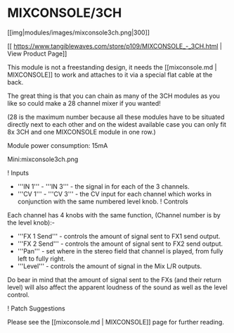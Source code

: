 # MIXCONSOLE/3CH
[[img|modules/images/mixconsole3ch.png|300]]

[[ https://www.tangiblewaves.com/store/p109/MIXCONSOLE_-_3CH.html | View Product Page]]

This module is not a freestanding design, it needs the [[mixconsole.md | MIXCONSOLE]] to work and attaches to it via a special flat cable at the back. 

The great thing is that you can chain as many of the 3CH modules as you like so could make a 28 channel mixer if you wanted! 

(28 is the maximum number because all these modules have to be situated directly next to each other and on the widest available case you can only fit 8x 3CH and one MIXCONSOLE module in one row.)

Module power consumption: 15mA

Mini:mixconsole3ch.png

! Inputs

* '''IN 1''' - '''IN 3''' - the signal in for each of the 3 channels.
* '''CV 1''' - '''CV 3''' - the CV input for each channel which works in conjunction with the same numbered level knob.
! Controls

Each channel has 4 knobs with the same function, (Channel number is by the level knob):-

* '''FX 1 Send''' - controls the amount of signal sent to FX1 send output.
* '''FX 2 Send''' - controls the amount of signal sent to FX2 send output.
* '''Pan''' - set where in the stereo field that channel is played, from fully left to fully right.
* '''Level''' - controls the amount of signal in the Mix L/R outputs.

Do bear in mind that the amount of signal sent to the FXs (and their return level) will also affect the apparent loudness of the sound as well as the level control.

! Patch Suggestions

Please see the [[mixconsole.md | MIXCONSOLE]] page for further reading.
